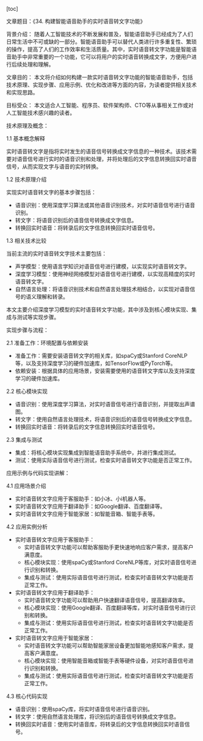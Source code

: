 
[toc]                    
                
                
文章题目：《34. 构建智能语音助手的实时语音转文字功能》

背景介绍：
随着人工智能技术的不断发展和普及，智能语音助手已经成为了人们日常生活中不可或缺的一部分。智能语音助手可以替代人类进行许多重复性、繁琐的操作，提高了人们的工作效率和生活质量。其中，实时语音转文字功能是智能语音助手中非常重要的一个功能，它可以将用户的实时语音转换成文字，方便用户进行后续处理和理解。

文章目的：
本文将介绍如何构建一款实时语音转文字功能的智能语音助手，包括技术原理、实现步骤、应用示例、优化和改进等方面的内容，为读者提供相关技术和实现思路。

目标受众：
本文适合人工智能、程序员、软件架构师、CTO等从事相关工作或对人工智能技术感兴趣的读者。

技术原理及概念：

1.1 基本概念解释

实时语音转文字是指将实时发生的语音信号转换成文字信息的一种技术。该技术需要对语音信号进行实时的语音识别和处理，并将处理后的文字信息转换回实时语音信号，从而实现文字与语音的实时转换。

1.2 技术原理介绍

实现实时语音转文字的基本步骤包括：

- 语音识别：使用深度学习算法或其他语音识别技术，对实时语音信号进行语音识别。
- 转文字：将语音识别后的语音信号转换成文字信息。
- 转换回实时语音：将转录后的文字信息转换回实时语音信号。

1.3 相关技术比较

当前主流的实时语音转文字技术主要包括：

- 声学模型：使用语言学知识对语音信号进行建模，以实现实时语音转文字。
- 深度学习模型：使用神经网络模型对语音信号进行建模，以实现高精度的实时语音转文字。
- 自然语言处理：将语音识别技术和自然语言处理技术相结合，以实现对语音信号的语义理解和转录。

本文主要介绍深度学习模型的实时语音转文字功能，其中涉及到核心模块实现、集成与测试等实现步骤。

实现步骤与流程：

2.1 准备工作：环境配置与依赖安装

- 准备工作：需要安装语音转文字的相关库，如spaCy或Stanford CoreNLP等，以及支持深度学习的硬件加速库，如TensorFlow或PyTorch等。
- 依赖安装：根据具体的应用场景，安装需要使用的语音转文字库以及支持深度学习的硬件加速库。

2.2 核心模块实现

- 语音识别：使用深度学习算法，对实时语音信号进行语音识别，并提取出声谱图。
- 转文字：使用自然语言处理技术，将语音识别后的语音信号转换成文字信息。
- 转换回实时语音：将转录后的文字信息转换回实时语音信号。

2.3 集成与测试

- 集成：将核心模块实现集成到智能语音助手系统中，并进行集成测试。
- 测试：使用实际语音信号进行测试，检查实时语音转文字功能是否正常工作。

应用示例与代码实现讲解：

4.1 应用场景介绍

- 实时语音转文字应用于客服助手：如小冰、小i机器人等。
- 实时语音转文字应用于翻译助手：如Google翻译、百度翻译等。
- 实时语音转文字应用于智能家居：如智能音箱、智能手表等。

4.2 应用实例分析

- 实时语音转文字应用于客服助手：
    - 实时语音转文字功能可以帮助客服助手更快速地响应客户需求，提高客户满意度。
    - 核心模块实现：使用spaCy或Stanford CoreNLP等库，对实时语音信号进行识别和转换。
    - 集成与测试：使用实际语音信号进行测试，检查实时语音转文字功能是否正常工作。
- 实时语音转文字应用于翻译助手：
    - 实时语音转文字功能可以帮助用户快速翻译语音信号，提高翻译效率。
    - 核心模块实现：使用Google翻译、百度翻译等库，对实时语音信号进行识别和转换。
    - 集成与测试：使用实际语音信号进行测试，检查实时语音转文字功能是否正常工作。
- 实时语音转文字应用于智能家居：
    - 实时语音转文字功能可以帮助智能家居设备更加智能地感知客户需求，提高客户满意度。
    - 核心模块实现：使用智能音箱或智能手表等硬件设备，对实时语音信号进行识别和转换。
    - 集成与测试：使用实际语音信号进行测试，检查实时语音转文字功能是否正常工作。

4.3 核心代码实现

- 语音识别：使用spaCy库，将实时语音信号进行语音识别。
- 转文字：使用自然语言处理库，将识别后的语音信号转换成文字信息。
- 转换回实时语音：使用实时语音库，将转录后的文字信息转换回实时语音信号。

